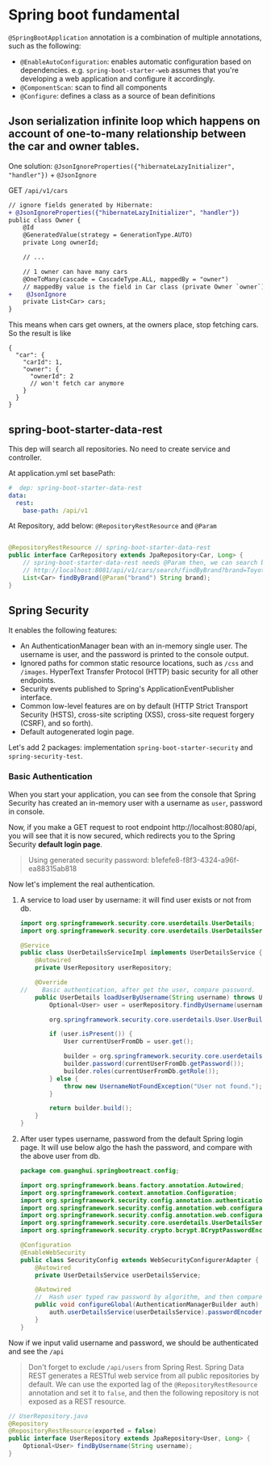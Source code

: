 # Spring boot fundamental

`@SpringBootApplication` annotation is a combination of
multiple annotations, such as the following:

- `@EnableAutoConfiguration`: enables automatic configuration based on dependencies. e.g. `spring-boot-starter-web`
  assumes that you're developing a web application and configure it accordingly.
- `@ComponentScan`: scan to find all components
- `@Configure`: defines a class as a source of bean definitions

## Json serialization infinite loop which happens on account of one-to-many relationship between the car and owner tables.

One solution: `@JsonIgnoreProperties({"hibernateLazyInitializer", "handler"})` + `@JsonIgnore`

GET `/api/v1/cars`

```diff
// ignore fields generated by Hibernate:
+ @JsonIgnoreProperties({"hibernateLazyInitializer", "handler"})
public class Owner {
    @Id
    @GeneratedValue(strategy = GenerationType.AUTO)
    private Long ownerId;

    // ...

    // 1 owner can have many cars
    @OneToMany(cascade = CascadeType.ALL, mappedBy = "owner")
    // mappedBy value is the field in Car class (private Owner `owner`)
+    @JsonIgnore
    private List<Car> cars;
}
```

This means when cars get owners, at the owners place, stop fetching cars. So the result is like

```json5
{
  "car": {
    "carId": 1,
    "owner": {
      "ownerId": 2
      // won't fetch car anymore
    }
  }
}
```

## spring-boot-starter-data-rest

This dep will search all repositories. No need to create service and controller.

At application.yml set basePath:

```yml
#  dep: spring-boot-starter-data-rest
data:
  rest:
    base-path: /api/v1
```

At Repository, add below: `@RepositoryRestResource` and `@Param`

```java

@RepositoryRestResource // spring-boot-starter-data-rest
public interface CarRepository extends JpaRepository<Car, Long> {
    // spring-boot-starter-data-rest needs @Param then, we can search by
    // http://localhost:8081/api/v1/cars/search/findByBrand?brand=Toyota
    List<Car> findByBrand(@Param("brand") String brand);
}
```

## Spring Security

It enables the following features:

- An AuthenticationManager bean with an in-memory single user. The
  username is user, and the password is printed to the console output.
- Ignored paths for common static resource locations, such as `/css` and `/images`.
  HyperText Transfer Protocol (HTTP) basic security for all other endpoints.
- Security events published to Spring's ApplicationEventPublisher interface.
- Common low-level features are on by default (HTTP Strict Transport Security
  (HSTS), cross-site scripting (XSS), cross-site request forgery (CSRF), and so forth).
- Default autogenerated login page.

Let's add 2 packages: implementation `spring-boot-starter-security` and `spring-security-test`.

### Basic Authentication

When you start your application, you can see from the console that Spring Security has created an in-memory user with a
username as `user`, password in console.

Now, if you make a GET request to root endpoint http://localhost:8080/api, you will see that it is
now secured, which redirects you to the Spring Security **default login page**.

> Using generated security password: b1efefe8-f8f3-4324-a96f-ea88315ab818

Now let's implement the real authentication.

1. A service to load user by username: it will find user exists or not from db.

    ```java
    import org.springframework.security.core.userdetails.UserDetails;
    import org.springframework.security.core.userdetails.UserDetailsService;
    
    @Service
    public class UserDetailsServiceImpl implements UserDetailsService {
        @Autowired
        private UserRepository userRepository;
    
        @Override
    //    Basic authentication, after get the user, compare password.
        public UserDetails loadUserByUsername(String username) throws UsernameNotFoundException {
            Optional<User> user = userRepository.findByUsername(username);
    
            org.springframework.security.core.userdetails.User.UserBuilder builder;
    
            if (user.isPresent()) {
                User currentUserFromDb = user.get();
    
                builder = org.springframework.security.core.userdetails.User.withUsername(username);
                builder.password(currentUserFromDb.getPassword());
                builder.roles(currentUserFromDb.getRole());
            } else {
                throw new UsernameNotFoundException("User not found.");
            }
    
            return builder.build();
        }
    }
    ```

2. After user types username, password from the default Spring login page. It will use below algo the hash the password,
   and compare with the above user from db.

    ```java
    package com.guanghui.springbootreact.config;
    
    import org.springframework.beans.factory.annotation.Autowired;
    import org.springframework.context.annotation.Configuration;
    import org.springframework.security.config.annotation.authentication.builders.AuthenticationManagerBuilder;
    import org.springframework.security.config.annotation.web.configuration.EnableWebSecurity;
    import org.springframework.security.config.annotation.web.configuration.WebSecurityConfigurerAdapter;
    import org.springframework.security.core.userdetails.UserDetailsService;
    import org.springframework.security.crypto.bcrypt.BCryptPasswordEncoder;
    
    @Configuration
    @EnableWebSecurity
    public class SecurityConfig extends WebSecurityConfigurerAdapter {
        @Autowired
        private UserDetailsService userDetailsService;
    
        @Autowired
        //  Hash user typed raw password by algorithm, and then compare the result with db password.
        public void configureGlobal(AuthenticationManagerBuilder auth) throws Exception {
            auth.userDetailsService(userDetailsService).passwordEncoder(new BCryptPasswordEncoder());
        }
    }
    ```

Now if we input valid username and password, we should be authenticated and see the `/api`

> Don't forget to exclude `/api/users` from Spring Rest. Spring Data REST generates a RESTful web service from all
> public repositories by default. We can use the exported lag of the `@RepositoryRestResource` annotation and set it
> to `false`, and then the following repository is not exposed as a REST resource.

```java
// UserRepository.java
@Repository
@RepositoryRestResource(exported = false)
public interface UserRepository extends JpaRepository<User, Long> {
    Optional<User> findByUsername(String username);
}
```